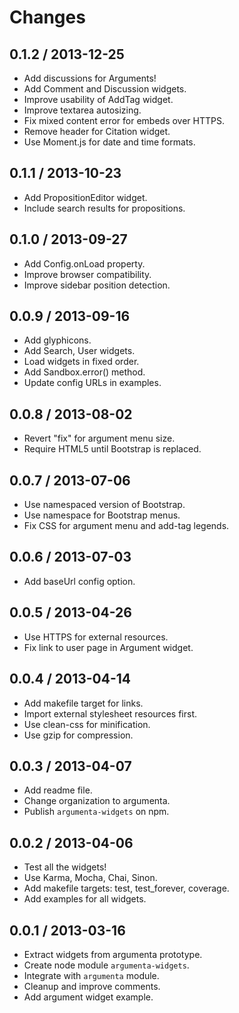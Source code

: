 
# Changes

## 0.1.2 / 2013-12-25

+ Add discussions for Arguments!
+ Add Comment and Discussion widgets.
+ Improve usability of AddTag widget.
+ Improve textarea autosizing.
+ Fix mixed content error for embeds over HTTPS.
+ Remove header for Citation widget.
+ Use Moment.js for date and time formats.

## 0.1.1 / 2013-10-23

+ Add PropositionEditor widget.
+ Include search results for propositions.

## 0.1.0 / 2013-09-27

+ Add Config.onLoad property.
+ Improve browser compatibility.
+ Improve sidebar position detection.

## 0.0.9 / 2013-09-16

+ Add glyphicons.
+ Add Search, User widgets.
+ Load widgets in fixed order.
+ Add Sandbox.error() method.
+ Update config URLs in examples.

## 0.0.8 / 2013-08-02

+ Revert "fix" for argument menu size.
+ Require HTML5 until Bootstrap is replaced.

## 0.0.7 / 2013-07-06

+ Use namespaced version of Bootstrap.
+ Use namespace for Bootstrap menus.
+ Fix CSS for argument menu and add-tag legends.

## 0.0.6 / 2013-07-03

+ Add baseUrl config option.

## 0.0.5 / 2013-04-26

+ Use HTTPS for external resources.
+ Fix link to user page in Argument widget.

## 0.0.4 / 2013-04-14

+ Add makefile target for links.
+ Import external stylesheet resources first.
+ Use clean-css for minification.
+ Use gzip for compression.

## 0.0.3 / 2013-04-07

+ Add readme file.
+ Change organization to argumenta.
+ Publish `argumenta-widgets` on npm.

## 0.0.2 / 2013-04-06

+ Test all the widgets!
+ Use Karma, Mocha, Chai, Sinon.
+ Add makefile targets: test, test_forever, coverage.
+ Add examples for all widgets.

## 0.0.1 / 2013-03-16

+ Extract widgets from argumenta prototype.
+ Create node module `argumenta-widgets`.
+ Integrate with `argumenta` module.
+ Cleanup and improve comments.
+ Add argument widget example.
